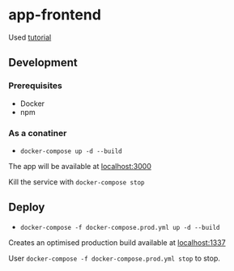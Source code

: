 # app-frontend

Used [tutorial](https://mherman.org/blog/dockerizing-a-react-app/)

## Development
### Prerequisites
- Docker
- npm

### As a conatiner

- `docker-compose up -d --build`

The app will be available at [localhost:3000](http://localhost:3000)

Kill the service with `docker-compose stop`

## Deploy

- `docker-compose -f docker-compose.prod.yml up -d --build`

Creates an optimised production build available at [localhost:1337](http://localhost:1337)

User `docker-compose -f docker-compose.prod.yml stop` to stop.



